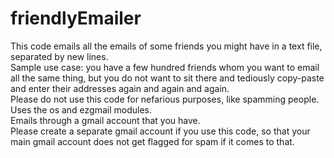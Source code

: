 # friendlyEmailer

This code emails all the emails of some friends you might have in a text file, separated by new lines. <br />
Sample use case: you have a few hundred friends whom you want to email all the same thing, but you do not want to sit there and tediously copy-paste and enter their addresses again and again and again. <br />
Please do not use this code for nefarious purposes, like spamming people. <br />
Uses the os and ezgmail modules. <br />
Emails through a gmail account that you have. <br />
Please create a separate gmail account if you use this code, so that your main gmail account does not get flagged for spam if it comes to that. 
